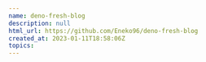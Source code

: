 ```yaml
---
name: deno-fresh-blog
description: null
html_url: https://github.com/Eneko96/deno-fresh-blog
created_at: 2023-01-11T18:58:06Z
topics: 
---
```

